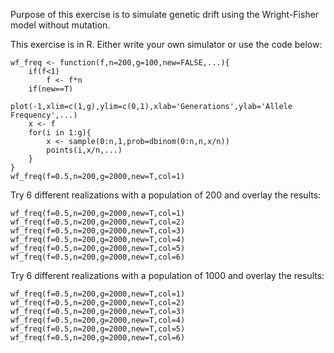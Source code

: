 Purpose of this exercise is to simulate genetic drift using the Wright-Fisher model without mutation.

This exercise is in R. Either write your own simulator or use the code below:


```
wf_freq <- function(f,n=200,g=100,new=FALSE,...){
    if(f<1)
        f <- f*n
    if(new==T)
        plot(-1,xlim=c(1,g),ylim=c(0,1),xlab='Generations',ylab='Allele Frequency',...)
    x <- f
    for(i in 1:g){
        x <- sample(0:n,1,prob=dbinom(0:n,n,x/n))
        points(i,x/n,...)
    }
}
wf_freq(f=0.5,n=200,g=2000,new=T,col=1)
```

Try 6 different realizations with a population of 200  and overlay the results:

```
wf_freq(f=0.5,n=200,g=2000,new=T,col=1)
wf_freq(f=0.5,n=200,g=2000,new=T,col=2)
wf_freq(f=0.5,n=200,g=2000,new=T,col=3)
wf_freq(f=0.5,n=200,g=2000,new=T,col=4)
wf_freq(f=0.5,n=200,g=2000,new=T,col=5)
wf_freq(f=0.5,n=200,g=2000,new=T,col=6)
```

Try 6 different realizations with a population of 1000  and overlay the results:

```
wf_freq(f=0.5,n=200,g=2000,new=T,col=1)
wf_freq(f=0.5,n=200,g=2000,new=T,col=2)
wf_freq(f=0.5,n=200,g=2000,new=T,col=3)
wf_freq(f=0.5,n=200,g=2000,new=T,col=4)
wf_freq(f=0.5,n=200,g=2000,new=T,col=5)
wf_freq(f=0.5,n=200,g=2000,new=T,col=6)
```
